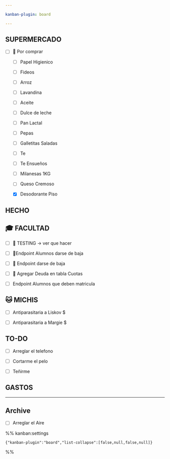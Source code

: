 ```yaml
---

kanban-plugin: board

---
```


## SUPERMERCADO

- [ ] 🔼 Por comprar
	
	- [ ] Papel Higienico
	- [ ] Fideos
	- [ ] Arroz
	- [ ] Lavandina
	- [ ] Aceite
	- [ ] Dulce de leche
	- [ ] Pan Lactal
	- [ ] Pepas
	- [ ] Galletitas Saladas
	- [ ] Te
	- [ ] Te Ensueños
	- [ ] Milanesas 1KG
	- [ ] Queso Cremoso
	- [x] Desodorante Piso


## HECHO



## 🎓 FACULTAD

- [ ] 🔺 TESTING ->  ver que hacer
- [ ] 🔺Endpoint Alumnos darse de baja
- [ ] 🔺 Endpoint darse de baja
- [ ] 🔺 Agregar Deuda en tabla Cuotas
- [ ] Endpoint Alumnos que deben matricula


## 🐱 MICHIS

- [ ] Antiparasitaria a Liskov $
- [ ] Antiparasitaria a Margie $


## TO-DO

- [ ] Arreglar el telefono
- [ ] Cortarme el pelo
- [ ] Teñirme


## GASTOS



***

## Archive

- [ ] Arreglar el Aire

%% kanban:settings
```
{"kanban-plugin":"board","list-collapse":[false,null,false,null]}
```
%%